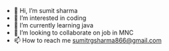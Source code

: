 - 👋 Hi, I’m sumit sharma
- 👀 I’m interested in coding
- 🌱 I’m currently learning java
- 💞️ I’m looking to collaborate on job in MNC
- 📫 How to reach me sumitrgsharma866@gmail.com

<!---
Sumitrg/Sumitrg is a ✨ special ✨ repository because its `README.md` (this file) appears on your GitHub profile.
You can click the Preview link to take a look at your changes.
--->
